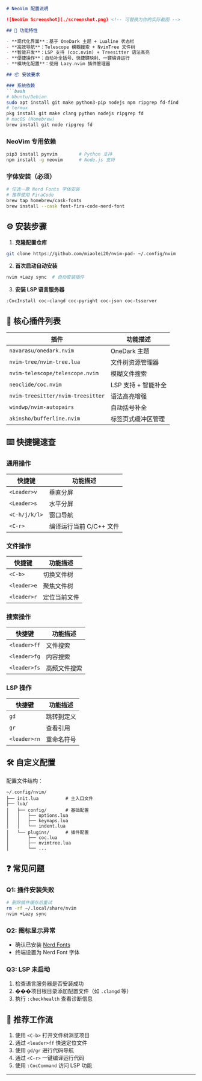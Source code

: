 ```markdown
# NeoVim 配置说明

![NeoVim Screenshot](./screenshot.png) <!-- 可替换为你的实际截图 -->

## 🚀 功能特性

- **现代化界面**：基于 OneDark 主题 + Lualine 状态栏
- **高效导航**：Telescope 模糊搜索 + NvimTree 文件树
- **智能开发**：LSP 支持 (coc.nvim) + Treesitter 语法高亮
- **便捷操作**：自动补全括号、快捷键映射、一键编译运行
- **模块化配置**：使用 Lazy.nvim 插件管理器

## 📦 安装要求

### 系统依赖
```bash
# Ubuntu/Debian
sudo apt install git make python3-pip nodejs npm ripgrep fd-find
# termux
pkg install git make clang python nodejs ripgrep fd
# macOS (Homebrew)
brew install git node ripgrep fd
```

### NeoVim 专用依赖
```bash
pip3 install pynvim        # Python 支持
npm install -g neovim      # Node.js 支持
```

### 字体安装（必须）
```bash
# 任选一款 Nerd Fonts 字体安装
# 推荐使用 FiraCode
brew tap homebrew/cask-fonts
brew install --cask font-fira-code-nerd-font
```

## ⚙️ 安装步骤

1. **克隆配置仓库**
```bash
git clone https://github.com/miaolei20/nvim-pad- ~/.config/nvim
```

2. **首次启动自动安装**
```bash
nvim +Lazy sync  # 自动安装插件
```

3. **安装 LSP 语言服务器**
```vim
:CocInstall coc-clangd coc-pyright coc-json coc-tsserver
```

## 🔌 核心插件列表

| 插件                          | 功能描述                     |
|-------------------------------|----------------------------|
| `navarasu/onedark.nvim`       | OneDark 主题               |
| `nvim-tree/nvim-tree.lua`     | 文件树资源管理器           |
| `nvim-telescope/telescope.nvim` | 模糊文件搜索             |
| `neoclide/coc.nvim`           | LSP 支持 + 智能补全       |
| `nvim-treesitter/nvim-treesitter` | 语法高亮增强         |
| `windwp/nvim-autopairs`       | 自动括号补全               |
| `akinsho/bufferline.nvim`     | 标签页式缓冲区管理         |

## ⌨️ 快捷键速查

### 通用操作
| 快捷键          | 功能描述                |
|-----------------|-----------------------|
| `<Leader>v`     | 垂直分屏              |
| `<Leader>s`     | 水平分屏              |
| `<C-h/j/k/l>`   | 窗口导航              |
| `<C-r>`         | 编译运行当前 C/C++ 文件 |

### 文件操作
| 快捷键          | 功能描述                |
|-----------------|-----------------------|
| `<C-b>`         | 切换文件树            |
| `<leader>e`     | 聚焦文件树            |
| `<leader>r`     | 定位当前文件          |

### 搜索操作
| 快捷键          | 功能描述                |
|-----------------|-----------------------|
| `<leader>ff`    | 文件搜索              |
| `<leader>fg`    | 内容搜索              |
| `<leader>fs`    | 高频文件搜索          |

### LSP 操作
| 快捷键          | 功能描述                |
|-----------------|-----------------------|
| `gd`            | 跳转到定义            |
| `gr`            | 查看引用              |
| `<leader>rn`    | 重命名符号            |

## 🛠️ 自定义配置

配置文件结构：
```
~/.config/nvim/
├── init.lua          # 主入口文件
├── lua/
│   ├── config/       # 基础配置
│   │   ├── options.lua
│   │   ├── keymaps.lua
│   │   └── indent.lua
│   └── plugins/      # 插件配置
│       ├── coc.lua
│       ├── nvimtree.lua
│       └── ...
```

## ❓ 常见问题

### Q1: 插件安装失败
```bash
# 删除插件缓存后重试
rm -rf ~/.local/share/nvim
nvim +Lazy sync
```

### Q2: 图标显示异常
- 确认已安装 [Nerd Fonts](https://www.nerdfonts.com/)
- 终端设置为 Nerd Font 字体

### Q3: LSP 未启动
1. 检查语言服务器是否安装成功
2. ���项目根目录添加配置文件（如 `.clangd` 等）
3. 执行 `:checkhealth` 查看诊断信息

## 🎯 推荐工作流

1. 使用 `<C-b>` 打开文件树浏览项目
2. 通过 `<leader>ff` 快速定位文件
3. 使用 `gd/gr` 进行代码导航
4. 通过 `<C-r>` 一键编译运行代码
5. 使用 `:CocCommand` 访问 LSP 功能

---
